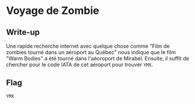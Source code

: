# Voyage de Zombie

## Write-up

Une rapide recherche internet avec quelque chose comme "Film de zombies tourné dans un aéroport au Québec" nous indique que le film "Warm Bodies" a été tourné dans l'aéoroport de Mirabel. Ensuite, il suffit de chercher pour le code IATA de cet aéroport pour trouver `YMX`.

## Flag

`YMX`
